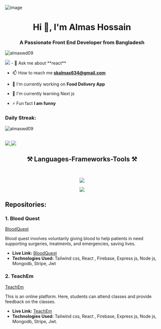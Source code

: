 ![image](https://github.com/AlmasWD09/AlmasWD09/assets/155298800/2d7776f1-feb2-4de2-93e6-0ec9acee5418)
<h1 align="center">Hi 👋, I'm Almas Hossain</h1>
<h3 align="center">A Passionate Front End Developer from Bangladesh</h3>
<p align="left"> <img src="https://komarev.com/ghpvc/?username=almaswd09&label=Profile%20views&color=0e75b6&style=flat" alt="almaswd09" /> </p>
 <img align"right" src="(https://github.com/AlmasWD09/AlmasWD09/assets/155298800/312c40be-9691-420a-ae3d-0e5acdb7ae37)
" />     
- 💬 Ask me about **react**

- 📫 How to reach me **skalmas634@gmail.com**

* 🌱 I'm currently working on **Food Delivery App**
  
* 🔭 I'm currently learning Next js
  
- ⚡ Fun fact **I am funny**

<h3>Daily Streak: </h3>
<p><img align="center" src="https://github-readme-streak-stats.herokuapp.com/?user=almaswd09&" alt="almaswd09" /></p>
<br/>
<div>
    <a href="https://www.linkedin.com/in/almas-hossain" target="_blank">
    <img src="https://img.shields.io/badge/LinkedIn-0077B5?style=for-the-badge&logo=linkedin&logoColor=white" target="_blank" />
  </a>
    <a href="#" target="_blank">
     <img src="https://img.shields.io/badge/Portfolio-FF5722?style=for-the-badge&logo=todoist&logoColor=white" target="_blank" />
  </a>
</div>
<h2 align="center">⚒️ Languages-Frameworks-Tools ⚒️</h2>
<br/>
<div align="center">
    <p><img src="https://skillicons.dev/icons?i=vscode,git,github,figma" /></p>
    <p><img src="https://skillicons.dev/icons?i=html,css,tailwind,javascript,react,firebase,express,nextjs,mongodb" /></p>
</div>

<h2> Repositories: </h2> 


<h3>1. Blood Quest </h3>

[BloodQuest](https://github.com/AlmasWD09/blood-quest-client-site)

Blood quest involves voluntarily giving blood to help patients in need supporting surgeries, treatments, and emergencies, saving lives.

- **Live Link:** [BloodQuest](https://blood-quest.web.app/)
- **Technologies Used:** Tailwind css, React , Firebase, Express js, Node js, Mongodb, Stripe, Jwt
  
<h3>2. TeachEm </h3> 

[TeachEm](https://github.com/AlmasWD09/teachEm-client-site)

This is an online platform. Here, students can attend  classes and provide feedback on the classes.

- **Live Link:** [TeachEm](https://teach-em-client-site.vercel.app/)
- **Technologies Used:** Tailwind css, React , Firebase, Express js, Node js, Mongodb, Stripe, Jwt.




